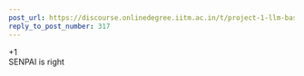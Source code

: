 ```yaml
---
post_url: https://discourse.onlinedegree.iitm.ac.in/t/project-1-llm-based-automation-agent-discussion-thread-tds-jan-2025/164277/320
reply_to_post_number: 317
---
```

+1  
SENPAI is right 